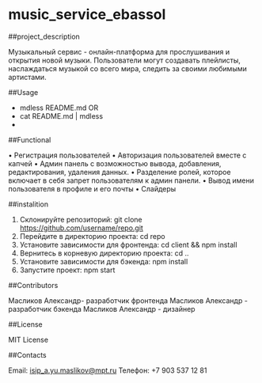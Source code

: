 # music_service_ebassol
##project_description

Музыкальный сервис - онлайн-платформа для прослушивания и открытия новой музыки. 
Пользователи могут создавать плейлисты, наслаждаться музыкой со всего мира, 
следить за своими любимыми артистами.

##Usage

* mdless README.md
OR
* cat README.md | mdless
* 
##Functional

•	Регистрация пользователей
•	Авторизация пользователей вместе с капчей
•	Админ панель с возможностью вывода, добавления, редактирования, удаления данных.
•	Разделение ролей, которое включает в себя запрет пользователям к админ панели.
•	Вывод имени пользователя в профиле и его почты
•	Слайдеры

##instalition

1. Склонируйте репозиторий: git clone https://github.com/username/repo.git
2. Перейдите в директорию проекта: cd repo
3. Установите зависимости для фронтенда: cd client && npm install
4. Вернитесь в корневую директорию проекта: cd ..
5. Установите зависимости для бэкенда: npm install
6. Запустите проект: npm start

##Contributors

Масликов Александр- разработчик фронтенда
Масликов Александр - разработчик бэкенда
Масликов Александр - дизайнер

##License

MIT License

##Contacts

Email: isip_a.yu.maslikov@mpt.ru
Телефон: +7 903 537 12 81
